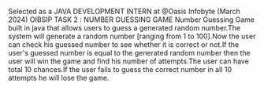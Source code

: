  Selected as a JAVA DEVELOPMENT INTERN at @Oasis Infobyte (March 2024)
OIBSIP TASK 2 : NUMBER GUESSING GAME
Number Guessing Game built in java that allows users to guess a generated random number.The system will generate a random number [ranging from 1 to 100].Now the user can check his guessed number to see whether it is correct or not.If the user's guessed number is equal to the generated random number then the user will win the game and find his number of attempts.The user can have total 10 chances.If the user fails to guess the correct number in all 10 attempts he will lose the game.
